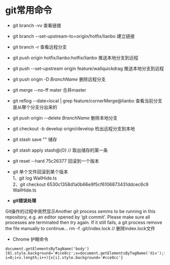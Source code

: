# **git常用命令**

+ git branch -vv 查看链接
+ git branch --set-upstream-to=origin/hotfix/lianbo 建立链接
+ git branch -r 查看远程分支

+ git push origin hotfix/lianbo:hotfix/lianbo 推送本地分支到远程
+ git push --set-upstream origin feature/wallquickdrag  推送本地分支到远程
+ git push origin -D *BranchName* 删除远程分支
+ git merge --no-ff mater 合并master
+ git reflog --date=local | grep feature/cornerMerge@lianbo 查看当前分支是从哪个分支分出来的

+ git push origin --delete _BranchName_  删除本地分支
+ git checkout -b develop origni/develop 检出远程分支到本地

+ git stash save "" 储存
+ git stash apply stash@{0} // 取出储存的第一条

+ git reset --hard 75c26377 回滚到一个版本
+ git 单个文件回滚到某个版本  
    1、git log WallHide.ts  
    2、git checkout 6530c1358d1a0b66e9f5cf6106873431ddcec6c9 WallHide.ts

+ **git错误处理**

Git操作的过程中突然显示Another git process semms to be running in this repository, e.g. an editor opened by ‘git commit’. Please make sure all processes are terminated then try again. If it still fails, a git process remove the file manually to continue…
    rm -f .git/index.lock // 删除index.lock文件

+ Chrome 护眼命令

```
document.getElementsByTagName('body')[0].style.background='#cce8cc';x=document.getElementsByTagName('div');for(var i=0;i<x.length;i++){x[i].style.background='#cce8cc'}
```